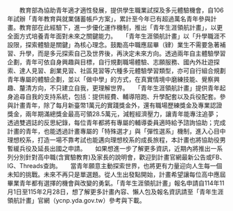 　　教育部為協助青年適才適性發展，提供學生職業試探及多元體驗機會，自106年試辦「青年教育與就業儲蓄帳戶方案」，累計至今年已有超過萬名青年參與計畫。教育部在此經驗下，進一步優化運作機制，推出「青年生涯領航計畫」，以更全面方式培養青年面對未來之關鍵能力。　　「青年生涯領航計畫」以「升學職涯不設限，探索體驗是關鍵」為核心理念。鼓勵高中職應屆畢（肄）業生不需要急著補習、升學，而是多元探索自己及世界後，再決定未來方向。透過兩年自主體驗學習企劃，青年可依自身興趣與目標，自行規劃職場體驗、志願服務、國內外壯遊探索、達人見習、創業見習、社區見習等六種多元體驗學習類型，亦可自行組合規劃青年專屬的體驗企劃，並以「做中學」的方式，在真實情境中磨練技能、覺察興趣、釐清方向，不只建立自我，更理解世界。　　「青年生涯領航計畫」提供青年起身追尋自我的支持系統，包括：提供經費、輔導陪跑、升學配套以及兵役配套。參與計畫青年，除了每月新臺幣1萬元的實踐獎金外，還有職場歷練獎金及專業認證獎金，兩年期滿總獎金最高可領28.5萬元，減輕經濟壓力，讓青年能專注追夢；透過雙週誌的反思紀錄，每位青年都將有專屬的輔導委員適時給予諮詢協助；完成計畫的青年，也能透過計畫專屬的「特殊選才」與「彈性選系」機制，進入心目中理想校系，打造一場不靠考試也能邁向理想校系的成長旅程，本計畫也將協助役男暫緩兵役及延長出國之申請。　　如果想進一步了解更多資訊，近期內將推出一系列分別針對高中職(含實驗教育)及家長的說明會，歡迎到計畫官網最新公告或FB、IG、Threads查詢。　　當青年願意主動探索世界，也將更有力量迎向人生每一個未知的挑戰。未來不再只是單選題。從人生出發點開始，計畫希望讓每位高中應屆畢業青年都有選擇的機會與改變的勇氣。「青年生涯領航計畫」報名申請自114年11月1日至115年2月28日，想了解更多計畫內容、懶人包及報名資訊請至「青年生涯領航計畫」官網（ycnp.yda.gov.tw）參考與下載。